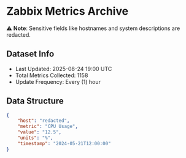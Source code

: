 # Zabbix Metrics Archive

⚠️ **Note**: Sensitive fields like hostnames and system descriptions are redacted.

## Dataset Info
- Last Updated: 2025-08-24 19:00 UTC
- Total Metrics Collected: 1158
- Update Frequency: Every (1) hour

## Data Structure
```json
{
    "host": "redacted",
    "metric": "CPU Usage",
    "value": "12.5",
    "units": "%",
    "timestamp": "2024-05-21T12:00:00"
}
```
